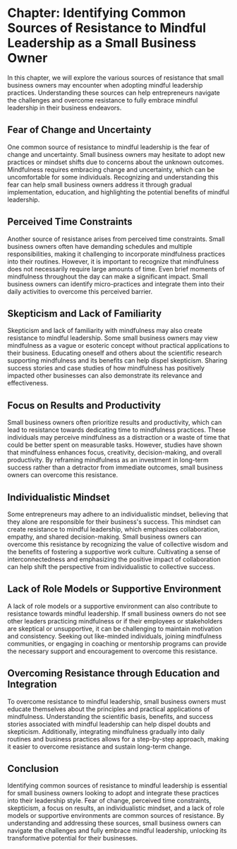 Chapter: Identifying Common Sources of Resistance to Mindful Leadership as a Small Business Owner
=================================================================================================

In this chapter, we will explore the various sources of resistance that small business owners may encounter when adopting mindful leadership practices. Understanding these sources can help entrepreneurs navigate the challenges and overcome resistance to fully embrace mindful leadership in their business endeavors.

Fear of Change and Uncertainty
------------------------------

One common source of resistance to mindful leadership is the fear of change and uncertainty. Small business owners may hesitate to adopt new practices or mindset shifts due to concerns about the unknown outcomes. Mindfulness requires embracing change and uncertainty, which can be uncomfortable for some individuals. Recognizing and understanding this fear can help small business owners address it through gradual implementation, education, and highlighting the potential benefits of mindful leadership.

Perceived Time Constraints
--------------------------

Another source of resistance arises from perceived time constraints. Small business owners often have demanding schedules and multiple responsibilities, making it challenging to incorporate mindfulness practices into their routines. However, it is important to recognize that mindfulness does not necessarily require large amounts of time. Even brief moments of mindfulness throughout the day can make a significant impact. Small business owners can identify micro-practices and integrate them into their daily activities to overcome this perceived barrier.

Skepticism and Lack of Familiarity
----------------------------------

Skepticism and lack of familiarity with mindfulness may also create resistance to mindful leadership. Some small business owners may view mindfulness as a vague or esoteric concept without practical applications to their business. Educating oneself and others about the scientific research supporting mindfulness and its benefits can help dispel skepticism. Sharing success stories and case studies of how mindfulness has positively impacted other businesses can also demonstrate its relevance and effectiveness.

Focus on Results and Productivity
---------------------------------

Small business owners often prioritize results and productivity, which can lead to resistance towards dedicating time to mindfulness practices. These individuals may perceive mindfulness as a distraction or a waste of time that could be better spent on measurable tasks. However, studies have shown that mindfulness enhances focus, creativity, decision-making, and overall productivity. By reframing mindfulness as an investment in long-term success rather than a detractor from immediate outcomes, small business owners can overcome this resistance.

Individualistic Mindset
-----------------------

Some entrepreneurs may adhere to an individualistic mindset, believing that they alone are responsible for their business's success. This mindset can create resistance to mindful leadership, which emphasizes collaboration, empathy, and shared decision-making. Small business owners can overcome this resistance by recognizing the value of collective wisdom and the benefits of fostering a supportive work culture. Cultivating a sense of interconnectedness and emphasizing the positive impact of collaboration can help shift the perspective from individualistic to collective success.

Lack of Role Models or Supportive Environment
---------------------------------------------

A lack of role models or a supportive environment can also contribute to resistance towards mindful leadership. If small business owners do not see other leaders practicing mindfulness or if their employees or stakeholders are skeptical or unsupportive, it can be challenging to maintain motivation and consistency. Seeking out like-minded individuals, joining mindfulness communities, or engaging in coaching or mentorship programs can provide the necessary support and encouragement to overcome this resistance.

Overcoming Resistance through Education and Integration
-------------------------------------------------------

To overcome resistance to mindful leadership, small business owners must educate themselves about the principles and practical applications of mindfulness. Understanding the scientific basis, benefits, and success stories associated with mindful leadership can help dispel doubts and skepticism. Additionally, integrating mindfulness gradually into daily routines and business practices allows for a step-by-step approach, making it easier to overcome resistance and sustain long-term change.

Conclusion
----------

Identifying common sources of resistance to mindful leadership is essential for small business owners looking to adopt and integrate these practices into their leadership style. Fear of change, perceived time constraints, skepticism, a focus on results, an individualistic mindset, and a lack of role models or supportive environments are common sources of resistance. By understanding and addressing these sources, small business owners can navigate the challenges and fully embrace mindful leadership, unlocking its transformative potential for their businesses.
